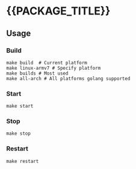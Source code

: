 # {{PACKAGE_TITLE}}

## Usage

### Build

```shell
make build  # Current platform
make linux-armv7 # Specify platform
make builds # Most used
make all-arch # All platforms golang supported
```

### Start

```shell
make start
```

### Stop

```shell
make stop
```

### Restart

```shell
make restart
```
